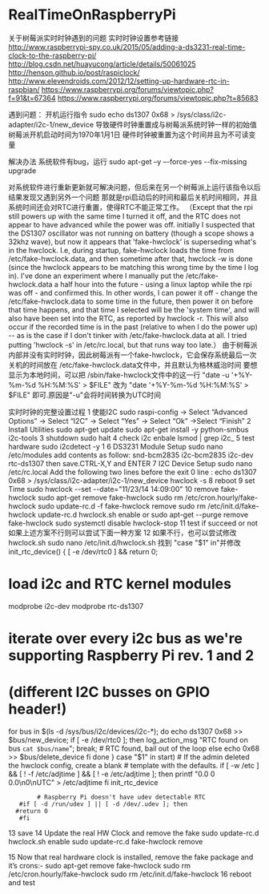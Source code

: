 # RealTimeOnRaspberryPi
关于树莓派实时时钟遇到的问题
实时时钟设置参考链接
http://www.raspberrypi-spy.co.uk/2015/05/adding-a-ds3231-real-time-clock-to-the-raspberry-pi/
http://blog.csdn.net/huayucong/article/details/50061025
http://henson.github.io/post/raspiclock/
http://www.elevendroids.com/2012/12/setting-up-hardware-rtc-in-raspbian/
https://www.raspberrypi.org/forums/viewtopic.php?f=91&t=67364
https://www.raspberrypi.org/forums/viewtopic.php?t=85683

遇到问题：
开机运行指令
sudo echo ds1307 0x68 > /sys/class/i2c-adapter/i2c-1/new_device
导致硬件时钟重置成与树莓派系统时钟一样的初始值
树莓派开机启动时间为1970年1月1日
硬件时钟被重置为这个时间并且为不可读变量

解决办法
系统软件有bug，运行
sudo apt-get –y –-force-yes --fix-missing  upgrade

对系统软件进行重新更新就可解决问题，但后来在另一个树莓派上运行该指令以后结果发现又遇到另外一个问题
那就是rpi启动后的时间和最后关机时间相同，并且系统时间还会对RTC进行重置，使得RTC不能正常工作。
（Except that the rpi still powers up with the same time I turned it off, and the RTC does not appear to have advanced while the power was off. initially I suspected that the DS1307 oscillator was not running on battery (though a scope shows a 32khz wave), but now it appears that 'fake-hwclock' is superseding what's in the hwclock. I.e, during startup, fake-hwclock loads the time from /etc/fake-hwclock.data, and then sometime after that, hwclock -w is done (since the hwclock appears to be matching this wrong time by the time I log in). I've done an experiment where I manually put the /etc/fake-hwclock.data a half hour into the future - using a linux laptop while the rpi was off - and confirmed this.
In other words, I can power it off - change the /etc/fake-hwclock.data to some time in the future, then power it on before that time happens, and that time I selected will be the 'system time', and will also have been set into the RTC, as reported by hwclock -r. This will also occur if the recorded time is in the past (relative to when I do the power up) -- as is the case if I don't tinker with /etc/fake-hwclock.data at all.
I tried putting 'hwclock -s' in /etc/rc.local, but that runs way too late.）
由于树莓派内部并没有实时时钟，因此树莓派有一个fake-hwclock，它会保存系统最后一次关机的时间放在
/etc/fake-hwclock.data文件中，并且默认为格林威治时间
要想显示为本地时间，可以把 /sbin/fake-hwclock文件中的这一行
"date -u '+%Y-%m-%d %H:%M:%S' > $FILE"
改为
"date '+%Y-%m-%d %H:%M:%S' > $FILE"
即可.原因是"-u"会将时间转换为UTC时间

实时时钟的完整设置过程
1 使能I2C
  sudo raspi-config  ->  Select “Advanced Options”  -> Select “I2C” -> Select “Yes” -> Select “Ok” ->Select “Finish”
2 Install Utilities
  sudo apt-get update
  sudo apt-get install -y python-smbus i2c-tools
3 shutdown
  sudo halt
4 check i2c enbale
  lsmod | grep i2c_
5 test hardware
  sudo i2cdetect -y 1
6 DS3231 Module Setup
  sudo nano /etc/modules
  add contents as follow:
       snd-bcm2835
       i2c-bcm2835
       i2c-dev
       rtc-ds1307
  then save.CTRL-X,Y and ENTER
7 I2C Device Setup
  sudo nano /etc/rc.local
  Add the following two lines before the exit 0 line :
     echo ds1307 0x68 > /sys/class/i2c-adapter/i2c-1/new_device
     hwclock -s
8 reboot
9 set Time
  sudo hwclock --set --date="11/23/14 14:09:00"
10 remove fake-hwclock
   sudo apt-get remove fake-hwclock
   sudo rm /etc/cron.hourly/fake-hwclock
   sudo update-rc.d -f fake-hwclock remove
   sudo rm /etc/init.d/fake-hwclock
   update-rc.d hwclock.sh enable
   or
   sudo apt-get  --purge remove fake-hwclock
   sudo systemctl disable hwclock-stop
 11 test if succeed or not
 如果上述方案不行则可以尝试下面一种方案
 12 如果不行，也可以尝试修改 hwclock.sh 
 sudo nano /etc/init.d/hwclock.sh
 找到 "case "$1" in"并修改
 init_rtc_device()
{
  [ -e /dev/rtc0 ] && return 0;

  # load i2c and RTC kernel modules
  modprobe i2c-dev
  modprobe rtc-ds1307

  # iterate over every i2c bus as we're supporting Raspberry Pi rev. 1 and 2
  # (different I2C busses on GPIO header!)
  for bus in $(ls -d /sys/bus/i2c/devices/i2c-*);
  do
    echo ds1307 0x68 >> $bus/new_device;
    if [ -e /dev/rtc0 ];
    then
      log_action_msg "RTC found on bus `cat $bus/name`";
      break; # RTC found, bail out of the loop
    else
      echo 0x68 >> $bus/delete_device
    fi
  done
}
 case "$1" in
   start)
       # If the admin deleted the hwclock config, create a blank
       # template with the defaults.
       if [ -w /etc ] && [ ! -f /etc/adjtime ] && [ ! -e /etc/adjtime ]; then
           printf "0.0 0 0.0\n0\nUTC" > /etc/adjtime
       fi
      init_rtc_device     

            # Raspberry Pi doesn't have udev detectable RTC
       #if [ -d /run/udev ] || [ -d /dev/.udev ]; then
      #return 0
       #fi
 13 save
 14 Update the real HW Clock and remove the fake
    sudo update-rc.d hwclock.sh enable
    sudo update-rc.d fake-hwclock remove
    
 15 Now that real hardware clock is installed, remove the fake package and it’s crons:-
    sudo apt-get remove fake-hwclock
    sudo rm /etc/cron.hourly/fake-hwclock
    sudo rm /etc/init.d/fake-hwclock
 16 reboot and test
 

  
  
  
  
  
  

